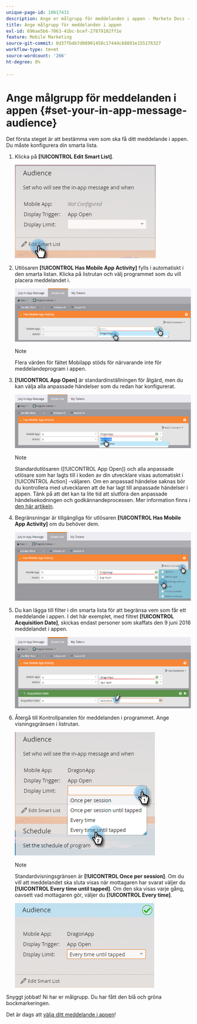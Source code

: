 ```yaml
---
unique-page-id: 10617431
description: Ange er målgrupp för meddelanden i appen - Marketo Docs - produktdokumentation
title: Ange målgrupp för meddelanden i appen
exl-id: 696ae5b6-7063-41bc-bcef-27879182ff1e
feature: Mobile Marketing
source-git-commit: 0d37fbdb7d08901458c1744dc68893e155176327
workflow-type: tm+mt
source-wordcount: '266'
ht-degree: 0%

---
```


# Ange målgrupp för meddelanden i appen {#set-your-in-app-message-audience}

Det första steget är att bestämma vem som ska få ditt meddelande i appen. Du måste konfigurera din smarta lista.

1. Klicka på **[!UICONTROL Edit Smart List]**.

   ![](assets/image2016-5-9-15-3a15-3a7.png)

1. Utlösaren **[!UICONTROL Has Mobile App Activity]** fylls i automatiskt i den smarta listan. Klicka på listrutan och välj programmet som du vill placera meddelandet i.

   ![](assets/image2016-5-9-15-3a18-3a10.png)

   >[!NOTE]
   >
   >Flera värden för fältet Mobilapp stöds för närvarande inte för meddelandeprogram i appen.

1. **[!UICONTROL App Open]** är standardinställningen för åtgärd, men du kan välja alla anpassade händelser som du redan har konfigurerat.

   ![](assets/image2016-5-9-15-3a20-3a23.png)

   >[!NOTE]
   >
   >Standardutlösaren ([!UICONTROL App Open]) och alla anpassade utlösare som har lagts till i koden av din utvecklare visas automatiskt i [!UICONTROL Action] -väljaren. Om en anpassad händelse saknas bör du kontrollera med utvecklaren att de har lagt till anpassade händelser i appen. Tänk på att det kan ta lite tid att slutföra den anpassade händelsekodningen och godkännandeprocessen. Mer information finns i [den här artikeln](/help/marketo/product-docs/mobile-marketing/admin/before-you-create-push-notifications-and-in-app-messages.md).

1. Begränsningar är tillgängliga för utlösaren **[!UICONTROL Has Mobile App Activity]** om du behöver dem.

   ![](assets/image2016-5-9-15-3a22-3a27.png)

1. Du kan lägga till filter i din smarta lista för att begränsa vem som får ett meddelande i appen. I det här exemplet, med filtret **[!UICONTROL Acquisition Date]**, skickas endast personer som skaffats den 9 juni 2016 meddelandet i appen.

   ![](assets/image2016-5-9-15-3a26-3a2.png)

1. Återgå till Kontrollpanelen för meddelanden i programmet. Ange visningsgränsen i listrutan.

   ![](assets/image2016-5-9-15-3a30-3a35.png)

   >[!NOTE]
   >
   >Standardvisningsgränsen är **[!UICONTROL Once per session]**. Om du vill att meddelandet ska sluta visas när mottagaren har svarat väljer du **[!UICONTROL Every time until tapped]**. Om den ska visas varje gång, oavsett vad mottagaren gör, väljer du **[!UICONTROL Every time]**.

   ![](assets/image2016-5-9-15-3a32-3a6.png)

Snyggt jobbat! Ni har er målgrupp. Du har fått den blå och gröna bockmarkeringen.

Det är dags att [välja ditt meddelande i appen](/help/marketo/product-docs/mobile-marketing/in-app-messages/sending-your-in-app-message/select-your-in-app-message.md)!
